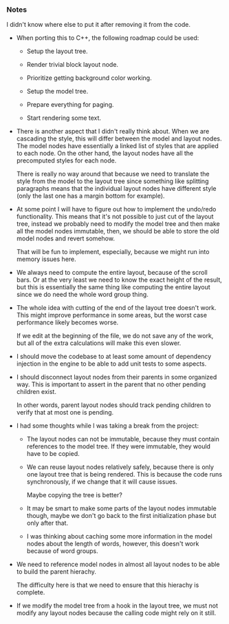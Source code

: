 ### Notes

I didn't know where else to put it after removing it from the code.

-   When porting this to C++, the following roadmap could be used:

    -   Setup the layout tree.

    -   Render trivial block layout node.

    -   Prioritize getting background color working.

    -   Setup the model tree.

    -   Prepare everything for paging.

    -   Start rendering some text.

-   There is another aspect that I didn't really think about.
    When we are cascading the style, this will differ between the model and layout nodes.
    The model nodes have essentially a linked list of styles that are applied to each node.
    On the other hand, the layout nodes have all the precomputed styles for each node.

    There is really no way around that because we need to translate the style from the model to the layout tree since something like splitting paragraphs
    means that the individual layout nodes have different style (only the last one has a margin bottom for example).

-   At some point I will have to figure out how to implement the undo/redo functionality.
    This means that it's not possible to just cut of the layout tree, instead we probably need to modify the model tree and then make all the model nodes
    immutable, then, we should be able to store the old model nodes and revert somehow.

    That will be fun to implement, especially, because we might run into memory issues here.

-   We always need to compute the entire layout, because of the scroll bars.
    Or at the very least we need to know the exact height of the result, but this is essentially the same thing like computing the entire layout since
    we do need the whole word group thing.

-   The whole idea with cutting of the end of the layout tree doesn't work.
    This might improve performance in some areas, but the worst case performance likely becomes worse.

    If we edit at the beginning of the file, we do not save any of the work, but all of the extra calculations will make this even slower.

-   I should move the codebase to at least some amount of dependency injection in the engine to be able to add unit tests to some aspects.

-   I should disconnect layout nodes from their parents in some organized way.
    This is important to assert in the parent that no other pending children exist.

    In other words, parent layout nodes should track pending children to verify that at most one is pending.

-   I had some thoughts while I was taking a break from the project:

    -   The layout nodes can not be immutable, because they must contain references to the model tree.
        If they were immutable, they would have to be copied.

    -   We can reuse layout nodes relatively safely, because there is only one layout tree that is being rendered.
        This is because the code runs synchronously, if we change that it will cause issues.

        Maybe copying the tree is better?

    -   It may be smart to make some parts of the layout nodes immutable though, maybe we don't go back to the first
        initialization phase but only after that.

    -   I was thinking about caching some more information in the model nodes about the length of words, however, this doesn't work
        because of word groups.

-   We need to reference model nodes in almost all layout nodes to be able to build the parent hierachy.

    The difficulty here is that we need to ensure that this hierachy is complete.

-   If we modify the model tree from a hook in the layout tree, we must not modify any layout nodes because the calling code might rely on it still.
